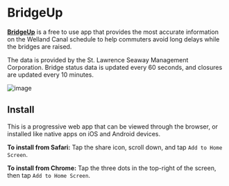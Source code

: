 # BridgeUp

**[BridgeUp](https://bridgeup.vercel.app)** is a free to use app that provides the most accurate information on the Welland Canal schedule to help commuters avoid long delays while the bridges are raised.

The data is provided by the St. Lawrence Seaway Management Corporation.
Bridge status data is updated every 60 seconds, and closures are updated every 10 minutes.

![image](https://github.com/Jingyue-Wu/bridge-up/assets/75918217/786dcad8-81e8-462e-94e6-8465c0a6cc7c)

## Install

This is a progressive web app that can be viewed through the browser, or installed like native apps on iOS and Android devices.

**To install from Safari:** Tap the share icon, scroll down, and tap `Add to Home Screen`.

**To install from Chrome:** Tap the three dots in the top-right of the screen, then tap `Add to Home Screen`.



